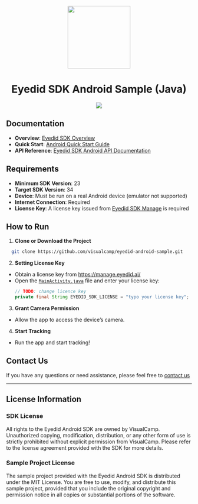 <p align="center">
    <img src="https://manage.eyedid.ai/img/seeso_logo.467ee6a5.png" height="170">
</p>

<div align="center">
    <h1>Eyedid SDK Android Sample (Java)</h1>
    <a href="https://github.com/visualcamp/eyedid-android-sample/releases" alt="release">
        <img src="https://img.shields.io/badge/version-1.0.0--beta-blue" />
    </a>
</div>

## Documentation

- **Overview**: [Eyedid SDK Overview](https://docs.eyedid.ai/docs/Beta/document/eyedid-sdk-overview)
- **Quick Start**: [Android Quick Start Guide](https://docs.eyedid.ai/docs/Beta/quick-start/android-quick-start)
- **API Reference**: [Eyedid SDK Android API Documentation](https://docs.eyedid.ai/docs/Beta/api/android-api-docs)

## Requirements

- **Minimum SDK Version**: 23
- **Target SDK Version**: 34
- **Device**: Must be run on a real Android device (emulator not supported)
- **Internet Connection**: Required
- **License Key**: A license key issued from [Eyedid SDK Manage](https://manage.eyedid.ai/) is required

## How to Run

1. **Clone or Download the Project**
  ```bash
    git clone https://github.com/visualcamp/eyedid-android-sample.git
  ```
2. **Setting License Key**
  - Obtain a license key from https://manage.eyedid.ai/ 
  - Open the  [`MainActivity.java`](/app/src/main/java/camp/visual/android/sdk/sample/MainActivity.java#L37) file and enter your license key:
    ```java
    // TODO: change licence key
    private final String EYEDID_SDK_LICENSE = "typo your license key";
    ```
3. **Grant Camera Permission**
  - Allow the app to access the device’s camera.
4. **Start Tracking**
  - Run the app and start tracking!

## Contact Us
If you have any questions or need assistance, please feel free to [contact us](mailto:development@eyedid.ai) 

----------

## License Information

### SDK License
All rights to the Eyedid Android SDK are owned by VisualCamp. Unauthorized copying, modification, distribution, or any other form of use is strictly prohibited without explicit permission from VisualCamp. Please refer to the license agreement provided with the SDK for more details.

### Sample Project License
The sample project provided with the Eyedid Android SDK is distributed under the MIT License. You are free to use, modify, and distribute this sample project, provided that you include the original copyright and permission notice in all copies or substantial portions of the software.
